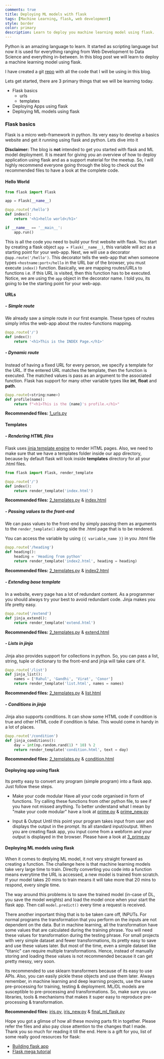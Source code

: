 ```yaml
---
comments: true
title: Deploying ML models with flask
tags: [Machine Learning, flask, web development]
style: border
color: primary
description: Learn to deploy you machine learning model using flask.
---
```


Python is an amazing language to learn. It started as scripting language but now it is used for everything ranging from Web Development to Data Science and everything in-between. In this blog post we will learn to deploy a machine learning model using flask.

I have created a git [repo](#) with all the code that I will be using in this blog.

Lets get started, there are 3 primary things that we will be learning today.
- Flask basics
    - urls
    - templates
- Deploying Apps using flask
- Deploying ML models using flask

### Flask basics

Flask is a micro web-framework in python. Its very easy to develop a basics website and get it running using flask and python. Lets dive into it

**Disclaimer:** The blog is **not** intended to get you started with flask and ML model deployment. It is meant for giving you an overview of how to deploy application using flask and as a support material for the meetup. So, I will highly recommend everyone going through the blog to check out the recommended files to have a look at the complete code.

#### Hello World

```python
from flask import Flask

app = Flask(__name__)

@app.route('/hello')
def index():
    return '<h1>hello world</h1>'

if __name__ == '__main__':
    app.run()
```

This is all the code you need to build your first website with flask. You start by creating a flask object `app = Flask(__name__)`, this variable will act as a starting point for your web-app. Next, we will use a decorator `@app.route('/hello')`. This decorator tells the web-app that when someone types `<hostname:port>/hello` in the URL bar of the browser, you must execute `index()` function. Basically, we are mapping routes/URLs to functions i.e. if this URL is visited, then this function has to be executed. Notice, we are using the `app` object in the decorator name. I told you, its going to be the starting point for your web-app.

#### URLs 

##### - **Simple route**
We already saw a simple route in our first example. These types of routes simply infos the web-app about the routes-functions mapping.

```python 
@app.route('/')
def index():
    return '<h1>This is the INDEX Page.</h1>'
```

##### - **Dynamic route**
Instead of having a fixed URL for every person, we specify a template for the URL. If the entered URL matches the template, then the function is executed. The matched values is pass as an argument to the associated function. Flask has support for many other variable types like **int**, **float** and **path**.

```python
@app.route(<string:name>)
def profile(name):
    return f"<h1>This is the {name}'s profile.</h1>"
```

**Recommended files:** [1_urls.py](https://github.com/Ankur-singh/flask_demo/blob/master/1_urls.py)

#### Templates

##### - **Rendering HTML files**
Flask uses [jinja template engine](https://www.palletsprojects.com/p/jinja/) to render HTML pages. Also, we need to make sure that we have a templates folder inside our app directory, because by default flask will look inside **templates** directory for all your .html files.

```python
from flask import Flask, render_template

@app.route('/')
def index():
    return render_template('index.html')
```

**Recommended files:** [2_templates.py](https://github.com/Ankur-singh/flask_demo/blob/master/2_templates.py) & [index.html](https://github.com/Ankur-singh/flask_demo/blob/master/templates/index.html)


##### - **Passing values to the front-end**
We can pass values to the front-end by simply passing them as arguments to the `render_template()` along side the .html page that is to be rendered.

You can access the variable by using `{{ variable_name }}` in you .html file

```python
@app.route('/heading')
def heading():
    heading = 'Heading from python'
    return render_template('index2.html', heading = heading)
```

**Recommended files:** [2_templates.py](https://github.com/Ankur-singh/flask_demo/blob/master/2_templates.py) & [index2.html](https://github.com/Ankur-singh/flask_demo/blob/master/templates/index2.html)


##### - **Extending base template**
In a website, every page has a lot of redundant content. As a programmer you should always try your best to avoid redundant code. Jinja makes you life pretty easy.

```python
@app.route('/extend')
def jinja_extend():
    return render_template('extend.html')
```

**Recommended files:** [2_templates.py](https://github.com/Ankur-singh/flask_demo/blob/master/2_templates.py) & [extend.html](https://github.com/Ankur-singh/flask_demo/blob/master/templates/extend.html)


##### - **Lists in jinja**
Jinja also provides support for collections in python. So, you can pass a list, string, tuple or dictionary to the front-end and jinja will take care of it.

```python
@app.route('/list')
def jinja_list():
    names = ['Rahul', 'Gandhi', 'Virat', 'Conor']
    return render_template('list.html', names = names)
```

**Recommended files:** [2_templates.py](https://github.com/Ankur-singh/flask_demo/blob/master/2_templates.py) & [list.html](https://github.com/Ankur-singh/flask_demo/blob/master/templates/list.html)


##### - **Conditions in jinja**
Jinja also supports conditions. It can show some HTML code if condition is true and other HTML code if condition is false. This would come in handy in a lot of places.

```python
@app.route('/condition')
def jinja_conditions():
    day = int(np.random.rand(1) * 10) % 2
    return render_template('condition.html', text = day)
```

**Recommended files:** [2_templates.py](https://github.com/Ankur-singh/flask_demo/blob/master/2_templates.py) & [condition.html](https://github.com/Ankur-singh/flask_demo/blob/master/templates/condition.html)

#### Deploying app using flask

Its pretty easy to convert any program (simple program) into a flask app. Just follow these steps.
- Make your code modular
Have all your code organised in form of functions. Try calling these functions from other python file, to see if you have not missed anything. To better understand what I mean by "make your code modular" have a look at [prime.py](https://github.com/Ankur-singh/flask_demo/blob/master/prime.py) & [prime_new.py](https://github.com/Ankur-singh/flask_demo/blob/master/prime_new.py)

- Input & Output
Until this point your program takes input from user and displays the output in the prompt. Its all standard input/output. When you are creating flask app, you input come from a webform and your output is displayed in the browser.
Please have a look at [3_prime.py](https://github.com/Ankur-singh/flask_demo/blob/master/3_prime.py)

#### Deploying ML models using flask

When it comes to deplying ML model, it not very straight forward as creating a function. The challenge here is that machine learning models take very large time to train. Directly converting you code into a function means everytime the URL is accessed, a new model is trained from scratch. If your model takes 20 mins to train means it will take more that 20 mins to respond, every single time. 

The way around this problems is to save the trained model (in-case of DL, you save the model weights) and load the model once when your start the flask app. Then call `model.predict()` every time a request is received. 

There another important thing that is to be taken care off, INPUTs. For normal programs the transformation that you perform on the inputs are not dependent on the data. But in machine learning, all the transformation have some values that are calculated during the training phrase. You will need these values for transformation during the testing phrase. For small projects with very simple dataset and fewer transformations, its pretty easy to save and use these values later. But most of the time, even a simple dataset like "titanic" can require multiple transformations. Hence, instead of manually storing and loading these values is not recommended because it can get pretty messy, very soon. 

Its recommended to use sklearn transformers because of its easy to use APIs. Also, you can easily pickle these objects and use them later. Always remember, in machine learning and deep learning projects, use the same pre-processing for training, testing & deployment. ML/DL models are susceptible to pre-processing and transformations. So, make sure you use libraries, tools & mechanisms that makes it super easy to reproduce pre-processing & transformation. 

**Recommended files:** [iris.py](https://github.com/Ankur-singh/flask_demo/blob/master/iris.py), [iris_new.py](https://github.com/Ankur-singh/flask_demo/blob/master/iris_new.py) & [final_ml_flask.py](https://github.com/Ankur-singh/flask_demo/blob/master/final_ml_flask.py)


Hope you got a glimse of how all these moving parts fit in together. Please refer the files and also pay close attention to the changes that I made. Thank you so much for reading it till the end. Here is a gift for you, list of some really good resources for flask:
- [Building flask app](https://hackersandslackers.com/series/building-flask-apps)
- [Flask mega tutorial](https://blog.miguelgrinberg.com/post/the-flask-mega-tutorial-part-i-hello-world)

<br>
<br>
